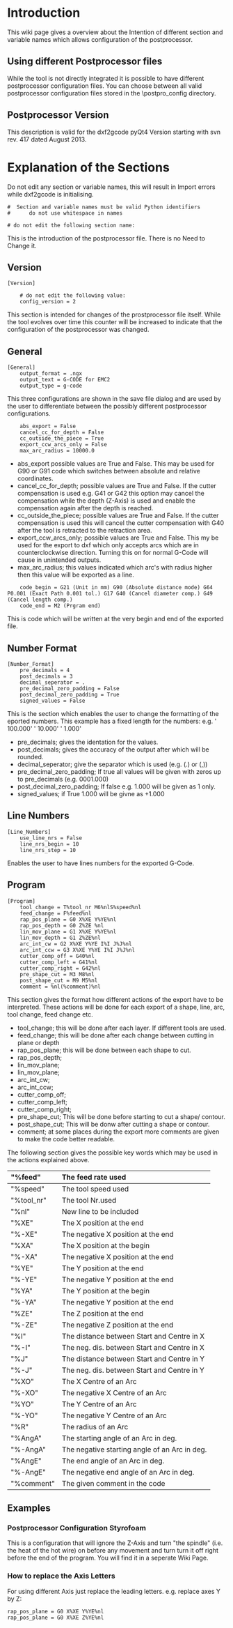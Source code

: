 # Introduction #
This wiki page gives a overview about the Intention of different section and variable names which allows configuration of the postprocessor.

## Using different Postprocessor files ##
While the tool is not directly integrated it is possible to have different postprocessor configuration files. You can choose between all valid postprocessor configuration files stored in the \postpro\_config directory.

## Postprocessor Version ##
This description is valid for the dxf2gcode pyQt4 Version starting with svn rev. 417 dated August 2013.

# Explanation of the Sections #
Do not edit any section or variable names, this will result in Import errors while dxf2gcode is initialising.
```
#  Section and variable names must be valid Python identifiers
#      do not use whitespace in names 

# do not edit the following section name:
```
This is the introduction of the postprocessor file. There is no Need to Change it.

## Version ##
```
[Version]
    
    # do not edit the following value:
    config_version = 2
```

This section is intended for changes of the prostprocessor file itself. While the tool evolves over time this counter will be increased to indicate that the configuration of the postprocessor was changed.

## General ##
```
[General]
    output_format = .ngx
    output_text = G-CODE for EMC2
    output_type = g-code
```

This three configurations are shown in the save file dialog and are used by the user to differentiate between the possibly different postprocessor configurations.
```
    abs_export = False
    cancel_cc_for_depth = False
    cc_outside_the_piece = True
    export_ccw_arcs_only = False
    max_arc_radius = 10000.0
```

  * abs\_export possible values are True and False. This may be used for G90 or G91 code which switches between absolute and relative coordinates.
  * cancel\_cc\_for\_depth; possible values are True and False. If the cutter compensation is used e.g. G41 or G42 this option may cancel the compensation while the depth (Z-Axis) is used and enable the compensation again after the depth is reached.
  * cc\_outside\_the\_piece; possible values are True and False. If the cutter compensation is used this will cancel the cutter compensation with G40 after the tool is retracted to the retraction area.
  * export\_ccw\_arcs\_only; possible values are True and False. This my be used for the export to dxf which only accepts arcs which are in counterclockwise direction. Turning this on for normal G-Code will cause in unintended outputs.
  * max\_arc\_radius; this values indicated which arc's with radius higher then this value will be exported as a line.

```
    code_begin = G21 (Unit in mm) G90 (Absolute distance mode) G64 P0.001 (Exact Path 0.001 tol.) G17 G40 (Cancel diameter comp.) G49 (Cancel length comp.)
    code_end = M2 (Prgram end)
```
This is code which will be written at the very begin and end of the exported file.

## Number Format ##
```
[Number_Format]
    pre_decimals = 4
    post_decimals = 3
    decimal_seperator = .
    pre_decimal_zero_padding = False
    post_decimal_zero_padding = True
    signed_values = False
```
This is the section which enables the user to change the formatting of the eported numbers. This example has a fixed length for the numbers:
e.g.
' 100.000'
'  10.000'
'   1.000'
  * pre\_decimals; gives the identation for the values.
  * post\_decimals; gives the accuracy of the output after which will be rounded.
  * decimal\_seperator; give the separator which is used (e.g. (.) or (,))
  * pre\_decimal\_zero\_padding; If true all values will be given with zeros up to pre\_decimals (e.g. 0001.000)
  * post\_decimal\_zero\_padding; If false e.g. 1.000 will be given as 1 only.
  * signed\_values; if True 1.000 will be givne as +1.000

## Line Numbers ##
```
[Line_Numbers]
    use_line_nrs = False
    line_nrs_begin = 10
    line_nrs_step = 10
```
Enables the user to have lines numbers for the exported G-Code.

## Program ##
```
[Program]
    tool_change = T%tool_nr M6%nlS%speed%nl
    feed_change = F%feed%nl
    rap_pos_plane = G0 X%XE Y%YE%nl
    rap_pos_depth = G0 Z%ZE %nl
    lin_mov_plane = G1 X%XE Y%YE%nl
    lin_mov_depth = G1 Z%ZE%nl
    arc_int_cw = G2 X%XE Y%YE I%I J%J%nl
    arc_int_ccw = G3 X%XE Y%YE I%I J%J%nl
    cutter_comp_off = G40%nl
    cutter_comp_left = G41%nl
    cutter_comp_right = G42%nl
    pre_shape_cut = M3 M8%nl
    post_shape_cut = M9 M5%nl
    comment = %nl(%comment)%nl
```
This section gives the format how different actions of the export have to be interpreted. These actions will be done for each export of a shape, line, arc, tool change, feed change etc.

  * tool\_change; this will be done after each layer. If different tools are used.
  * feed\_change; this will be done after each change between cutting in plane or depth
  * rap\_pos\_plane; this will be done between each shape to cut.
  * rap\_pos\_depth;
  * lin\_mov\_plane;
  * lin\_mov\_plane;
  * arc\_int\_cw;
  * arc\_int\_ccw;
  * cutter\_comp\_off;
  * cutter\_comp\_left;
  * cutter\_comp\_right;
  * pre\_shape\_cut; This will be done before starting to cut a shape/ contour.
  * post\_shape\_cut; This will be donw after cutting a shape or contour.
  * comment; at some places during the export more comments are given to make the code better readable.

The following section gives the possible key words which may be used in the actions explained above.

|"%feed"|The feed rate used|
|:------|:-----------------|
|"%speed"|The tool speed used|
|"%tool\_nr"|The tool Nr.used|
|"%nl"|New line to be included|
|"%XE"|The X position at the end|
|"%-XE"|The negative X position at the end|
|"%XA"|The X position at the begin|
|"%-XA"|The negative X position at the end|
|"%YE"|The Y position at the end|
|"%-YE"|The negative Y position at the end|
|"%YA"|The Y position at the begin|
|"%-YA"|The negative Y position at the end|
|"%ZE"|The Z position at the end|
|"%-ZE"|The negative Z position at the end|
|"%I"|The distance between Start and Centre in X|
|"%-I"|The neg. dis. between Start and Centre in X|
|"%J"|The distance between Start and Centre in Y|
|"%-J"|The neg. dis. between Start and Centre in Y|
|"%XO"|The X Centre of an Arc|
|"%-XO"|The negative X Centre of an Arc|
|"%YO"|The Y Centre of an Arc|
|"%-YO"|The negative Y Centre of an Arc|
|"%R"| The radius of an Arc|
|"%AngA"|The starting angle of an Arc in deg.|
|"%-AngA"|The negative starting angle of an Arc in deg.|
|"%AngE"|The end angle of an Arc in deg.|
|"%-AngE"|The negative end angle of an Arc in deg.|
|"%comment"|The given comment in the code|

## Examples ##
### Postprocessor Configuration Styrofoam ###
This is a configuration that will ignore the Z-Axis and turn "the spindle" (i.e. the heat of the hot wire) on before any movement and turn turn it off right before the end of the program. You will find it in a seperate Wiki Page.

### How to replace the Axis Letters ###
For using different Axis just replace the leading letters.
e.g. replace axes Y by Z:
```
rap_pos_plane = G0 X%XE Y%YE%nl
rap_pos_plane = G0 X%XE Z%YE%nl
```